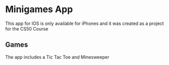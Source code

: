 # Minigames App

This app for IOS is only available for iPhones and it was created as a project for the CS50 Course

## Games

The app includes a Tic Tac Toe and Minesweeper

